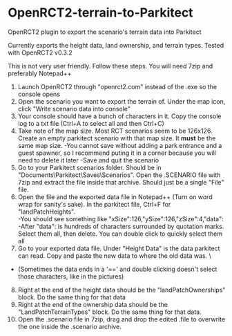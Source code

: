 # OpenRCT2-terrain-to-Parkitect
OpenRCT2 plugin to export the scenario's terrain data into Parkitect

Currently exports the height data, land ownership, and terrain types. Tested with OpenRCT2 v0.3.2

This is not very user friendly. Follow these steps. You will need 7zip and preferably Notepad++

1. Launch OpenRCT2 through "openrct2.com" instead of the .exe so the console opens
2. Open the scenario you want to export the terrain of. Under the map icon, click "Write scenario data into console"
3. Your console should have a bunch of characters in it. Copy the console log to a txt file (Ctrl+A to select all and then Ctrl+C)
4. Take note of the map size. Most RCT scenarios seem to be 126x126. Create an empty parkitect scenario with that map size. It **must** be the same map size.
  -You cannot save without adding a park entrance and a guest spawner, so I recommend puting it in a corner because you will need to delete it later
  -Save and quit the scenario
5. Go to your Parkitect scenarios folder. Should be in "Documents\Parkitect\Saves\Scenarios". Open the .SCENARIO file with 7zip and extract the file inside that archive. Should just be a single "File" file.
6. Open the file and the exported data file in Notepad++ (Turn on word wrap for sanity's sake). In the parkitect file, Ctrl+F for "landPatchHeights". \
  -You should see something like "xSize":126,"ySize":126,"zSize":4,"data": \
  -After "data": is hundreds of characters surrounded by quotation marks. Select them all, then delete. You can double click to quickly select them all
7. Go to your exported data file. Under "Height Data" is the data parkitect can read. Copy and paste the new data to where the old data was. \
  - (Sometimes the data ends in a '==' and double clicking doesn't select those characters, like in the pictures)
8. Right at the end of the height data should be the "landPatchOwnerships" block. Do the same thing for that data
9. Right at the end of the ownership data should be the "LandPatchTerrainTypes" block. Do the same thing for that data.
10. Open the .scenario file in 7zip, drag and drop the edited .file to overwrite the one inside the .scenario archive.
